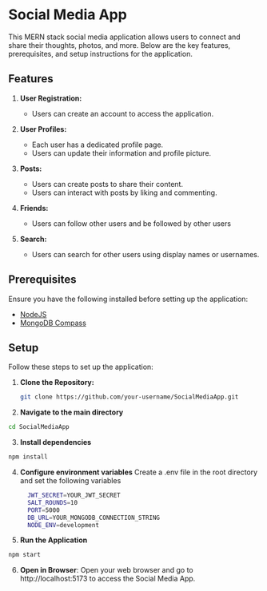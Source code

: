 # Social Media App

This MERN stack social media application allows users to connect and share their thoughts, photos, and more. Below are the key features, prerequisites, and setup instructions for the application.

## Features

1. **User Registration:**
   - Users can create an account to access the application.

2. **User Profiles:**
   - Each user has a dedicated profile page.
   - Users can update their information and profile picture.

3. **Posts:**
   - Users can create posts to share their content.
   - Users can interact with posts by liking and commenting.

4. **Friends:**
   - Users can follow other users and be followed by other users

5. **Search:**
   - Users can search for other users using display names or usernames.

## Prerequisites

Ensure you have the following installed before setting up the application:

- [NodeJS](https://nodejs.org/)
- [MongoDB Compass](https://www.mongodb.com/try/download/compass)

## Setup

Follow these steps to set up the application:

1. **Clone the Repository:**

   ```bash
   git clone https://github.com/your-username/SocialMediaApp.git

2. **Navigate to the main directory**
  ```bash
  cd SocialMediaApp
  ```

3. **Install dependencies**
  ```bash
  npm install
   ```

4. **Configure environment variables**
   Create a .env file in the root directory and set the following variables
   ```bash
     JWT_SECRET=YOUR_JWT_SECRET
     SALT_ROUNDS=10
     PORT=5000
     DB_URL=YOUR_MONGODB_CONNECTION_STRING
     NODE_ENV=development
     ```

6. **Run the Application**
  ```bash
  npm start
   ```

6. **Open in Browser**:
  Open your web browser and go to http://localhost:5173 to access the Social Media App.
